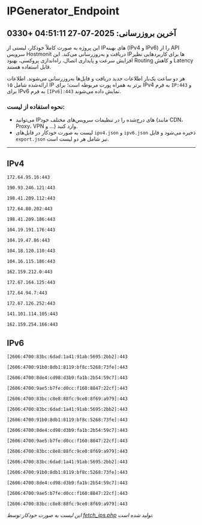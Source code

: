 # IPGenerator_Endpoint

## آخرین بروزرسانی: 2025-07-27 04:51:11 +0330

این پروژه به صورت کاملاً خودکار، لیستی از IPهای بهینه (IPv4 و IPv6) را از API سرویس Hostmonit دریافت و به‌روزرسانی می‌کند. این IPها برای کاربردهایی نظیر افزایش سرعت و پایداری اتصال، راه‌اندازی پروکسی، بهبود Routing و کاهش Latency قابل استفاده هستند.

هر دو ساعت یک‌بار اطلاعات جدید دریافت و فایل‌ها به‌روزرسانی می‌شوند. اطلاعات ارائه‌شده شامل ۱۵ IP برتر به همراه پورت مربوطه است؛ برای IPv4 به فرم `IP:443` و برای IPv6 به فرم `[IPv6]:443` نمایش داده می‌شوند.

### نحوه استفاده از لیست:
- می‌توانید IPهای درج‌شده را در تنظیمات سرویس‌های مختلف خود (مانند CDN، Proxy، VPN و ...) وارد کنید.
- لیست به صورت خودکار در فایل‌های `ipv4.json` و `ipv6.json` ذخیره می‌شود و فایل `export.json` نیز شامل هر دو لیست است.

---

## IPv4
```
172.64.95.16:443
```
```
190.93.246.121:443
```
```
198.41.209.112:443
```
```
172.64.80.202:443
```
```
198.41.209.186:443
```
```
104.19.191.176:443
```
```
104.19.47.86:443
```
```
104.18.120.110:443
```
```
104.16.115.186:443
```
```
162.159.212.0:443
```
```
172.67.164.125:443
```
```
172.64.94.7:443
```
```
172.67.126.252:443
```
```
141.101.114.105:443
```
```
162.159.254.166:443
```

## IPv6
```
[2606:4700:83bc:6dad:1a41:91ab:5695:2bb2]:443
```
```
[2606:4700:91b0:8db1:8119:bf8c:5268:73fe]:443
```
```
[2606:4700:8de4:cd98:d3b9:fa1b:2b54:59c7]:443
```
```
[2606:4700:9ae5:b7fe:d0cc:f160:8847:22cf]:443
```
```
[2606:4700:83bc:c8e8:88fc:9ce0:8f69:a979]:443
```
```
[2606:4700:83bc:6dad:1a41:91ab:5695:2bb2]:443
```
```
[2606:4700:91b0:8db1:8119:bf8c:5268:73fe]:443
```
```
[2606:4700:8de4:cd98:d3b9:fa1b:2b54:59c7]:443
```
```
[2606:4700:9ae5:b7fe:d0cc:f160:8847:22cf]:443
```
```
[2606:4700:83bc:c8e8:88fc:9ce0:8f69:a979]:443
```
```
[2606:4700:83bc:6dad:1a41:91ab:5695:2bb2]:443
```
```
[2606:4700:91b0:8db1:8119:bf8c:5268:73fe]:443
```
```
[2606:4700:8de4:cd98:d3b9:fa1b:2b54:59c7]:443
```
```
[2606:4700:9ae5:b7fe:d0cc:f160:8847:22cf]:443
```
```
[2606:4700:83bc:c8e8:88fc:9ce0:8f69:a979]:443
```

*این لیست به صورت خودکار توسط [fetch_ips.php](scripts/fetch_ips.php) تولید شده است.*
